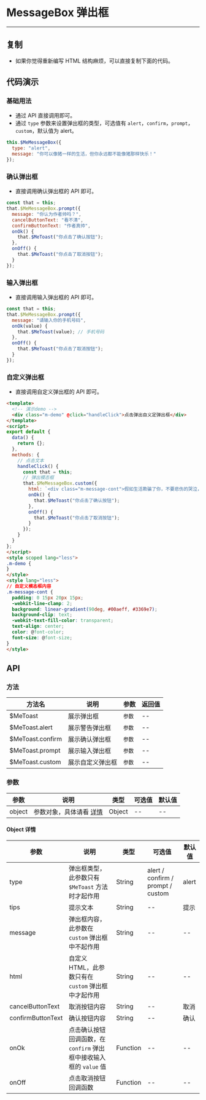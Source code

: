 # MessageBox 弹出框

----

## 复制

* 如果你觉得重新编写 HTML 结构麻烦，可以直接复制下面的代码。

## 代码演示

### 基础用法

* 通过 API 直接调用即可。
* 通过 `type` 参数来设置弹出框的类型，可选值有 `alert`，`confirm`，`prompt`，`custom`，默认值为 alert。

```JavaScript
this.$MeMessageBox({
  type: "alert",
  message: "你可以像猪一样的生活，但你永远都不能像猪那样快乐！"
});
```

### 确认弹出框

* 直接调用确认弹出框的 API 即可。

```JavaScript
const that = this;
that.$MeMessageBox.prompt({
  message: "你认为作者帅吗？",
  cancelButtonText: "看不清",
  confirmButtonText: "作者真帅",
  onOk() {
    that.$MeToast("你点击了确认按钮");
  },
  onOff() {
    that.$MeToast("你点击了取消按钮");
  }
});
```

### 输入弹出框

* 直接调用输入弹出框的 API 即可。

```JavaScript
const that = this;
that.$MeMessageBox.prompt({
  message: "请输入你的手机号码",
  onOk(value) {
    that.$MeToast(value); // 手机号码
  },
  onOff() {
    that.$MeToast("你点击了取消按钮");
  }
});
```

### 自定义弹出框

* 直接调用自定义弹出框的 API 即可。

```HTML
<template>
  <!-- 演示demo -->
  <div class="m-demo" @click="handleClick">点击弹出自义定弹出框</div>
</template>
<script>
export default {
  data() {
    return {};
  },
  methods: {
    // 点击文本
    handleClick() {
      const that = this;
      // 弹出模态框
      that.$MeMessageBox.custom({
        html: `<div class="m-message-cont">假如生活欺骗了你，不要悲伤的哭泣，如果真的热爱生活你会自己骗自己的。</div>`,
        onOk() {
          that.$MeToast("你点击了确认按钮");
        },
        onOff() {
          that.$MeToast("你点击了取消按钮");
        }
      });
    }
  }
};
</script>
<style scoped lang="less">
.m-demo {
}
</style>
<style lang="less">
// 自定义模态框内容
.m-message-cont {
  padding: 0 15px 20px 15px;
  -webkit-line-clamp: 2;
  background: linear-gradient(90deg, #00aeff, #3369e7);
  background-clip: text;
  -webkit-text-fill-color: transparent;
  text-align: center;
  color: @font-color;
  font-size: @font-size;
}
</style>
```

## API

### 方法

| 方法名           | 说明             | 参数   | 返回值 |
|------------------|------------------|--------|--------|
| $MeToast         | 展示弹出框       | `参数` | --     |
| $MeToast.alert   | 展示警告弹出框   | `参数` | --     |
| $MeToast.confirm | 展示确认弹出框   | `参数` | --     |
| $MeToast.prompt  | 展示输入弹出框   | `参数` | --     |
| $MeToast.custom  | 展示自定义弹出框 | `参数` | --     |

### 参数

| 参数   | 说明                               | 类型   | 可选值 | 默认值 |
|--------|------------------------------------|--------|--------|--------|
| object | 参数对象，具体请看 [详情](#object) | Object | --     | --     |

<h4 id="object">Object 详情</h4>

| 参数              | 说明                                                               | 类型     | 可选值                            | 默认值 |
|-------------------|--------------------------------------------------------------------|----------|-----------------------------------|--------|
| type              | 弹出框类型，此参数只有 `$MeToast` 方法时才起作用                   | String   | alert / confirm / prompt / custom | alert  |
| tips              | 提示文本                                                           | String   | --                                | 提示   |
| message           | 弹出框内容，此参数在 `custom` 弹出框中不起作用                     | String   | --                                | --     |
| html              | 自定义 HTML，此参数只有在 `custom` 弹出框中才起作用                | String   | --                                | --     |
| cancelButtonText  | 取消按钮内容                                                       | String   | --                                | 取消   |
| confirmButtonText | 确认按钮内容                                                       | String   | --                                | 确认   |
| onOk              | 点击确认按钮回调函数，在 `confirm` 弹出框中接收输入框的 `value` 值 | Function | --                                | --     |
| onOff             | 点击取消按钮回调函数                                               | Function | --                                | --     |
